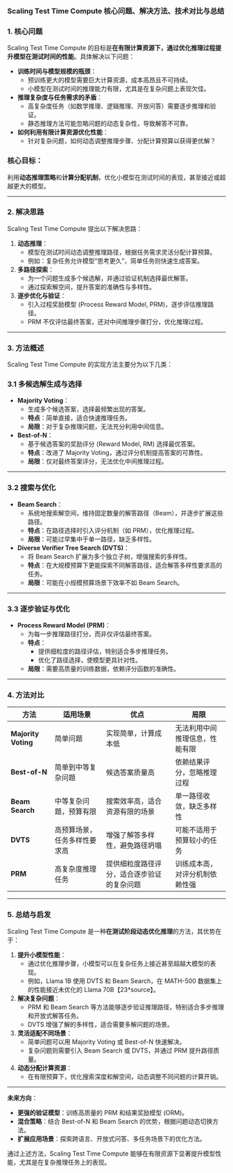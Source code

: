 ### Scaling Test Time Compute 核心问题、解决方法、技术对比与总结

### **1. 核心问题**

Scaling Test Time Compute 的目标是**在有限计算资源下，通过优化推理过程提升模型在测试时间的性能**。具体解决以下问题：

- **训练时间与模型规模的瓶颈**：
    - 预训练更大的模型需要巨大计算资源，成本高昂且不可持续。
    - 小模型在测试时间的推理能力有限，尤其是在复杂问题上表现欠佳。
- **推理复杂度与任务需求的矛盾**：
    - 高复杂度任务（如数学推理、逻辑推理、开放问答）需要逐步推理和验证。
    - 静态推理方法可能忽略问题的动态复杂性，导致解答不可靠。
- **如何利用有限计算资源优化性能**：
    - 针对复杂问题，如何动态调整推理步骤、分配计算预算以获得更优解？

### **核心目标**：

利用**动态推理策略**和**计算分配机制**，优化小模型在测试时间的表现，甚至接近或超越更大的模型。

---

### **2. 解决思路**

Scaling Test Time Compute 提出以下解决思路：

1. **动态推理**：
    - 模型在测试时间动态调整推理路径，根据任务需求灵活分配计算预算。
    - 例如：复杂任务允许模型“思考更久”，简单任务则快速生成答案。
2. **多路径探索**：
    - 为一个问题生成多个候选解，并通过验证机制选择最优解答。
    - 通过探索解空间，提升答案的准确性与多样性。
3. **逐步优化与验证**：
    - 引入过程奖励模型 (Process Reward Model, PRM)，逐步评估推理路径。
    - PRM 不仅评估最终答案，还对中间推理步骤打分，优化推理过程。

---

### **3. 方法概述**

Scaling Test Time Compute 的实现方法主要分为以下几类：

### **3.1 多候选解生成与选择**

- **Majority Voting**：
    - 生成多个候选答案，选择最频繁出现的答案。
    - **特点**：简单直接，适合快速推理任务。
    - **局限**：对于复杂推理问题，无法充分利用中间信息。
- **Best-of-N**：
    - 基于候选答案的奖励评分 (Reward Model, RM) 选择最优答案。
    - **特点**：改进了 Majority Voting，通过评分机制提高答案的可靠性。
    - **局限**：仅对最终答案评分，无法优化中间推理过程。

---

### **3.2 搜索与优化**

- **Beam Search**：
    - 系统地搜索解空间，维持固定数量的解答路径（Beam），并逐步扩展这些路径。
    - **特点**：在路径选择时引入评分机制（如 PRM），优化推理过程。
    - **局限**：可能过早集中于单一路径，缺乏多样性。
- **Diverse Verifier Tree Search (DVTS)**：
    - 将 Beam Search 扩展为多个独立子树，增强搜索的多样性。
    - **特点**：在大规模预算下更能探索不同解答路径，适合解答多样性要求高的任务。
    - **局限**：可能在小规模预算场景下效率不如 Beam Search。

---

### **3.3 逐步验证与优化**

- **Process Reward Model (PRM)**：
    - 为每一步推理路径打分，而非仅评估最终答案。
    - **特点**：
        - 提供细粒度的路径评估，特别适合多步推理任务。
        - 优化了路径选择，使模型更具针对性。
    - **局限**：需要高质量的训练数据，依赖评分函数的准确性。

---

### **4. 方法对比**

| **方法** | **适用场景** | **优点** | **局限** |
| --- | --- | --- | --- |
| **Majority Voting** | 简单问题 | 实现简单，计算成本低 | 无法利用中间推理信息，性能有限 |
| **Best-of-N** | 简单到中等复杂问题 | 候选答案质量高 | 依赖结果评分，忽略推理过程 |
| **Beam Search** | 中等复杂问题，预算有限 | 搜索效率高，适合资源有限的场景 | 单一路径收敛，缺乏多样性 |
| **DVTS** | 高预算场景，任务多样性要求高 | 增强了解答多样性，避免路径坍塌 | 可能不适用于预算较小的任务 |
| **PRM** | 高复杂度推理任务 | 提供细粒度路径评分，适合逐步验证的复杂问题 | 训练成本高，对评分机制依赖性强 |

---

### **5. 总结与启发**

Scaling Test Time Compute 是一种**在测试阶段动态优化推理**的方法，其优势在于：

1. **提升小模型性能**：
    - 通过优化推理步骤，小模型可以在复杂任务上接近甚至超越大模型的表现。
    - 例如，Llama 1B 使用 DVTS 和 Beam Search，在 MATH-500 数据集上的性能接近未优化的 Llama 70B【23†source】。
2. **解决复杂问题**：
    - PRM 和 Beam Search 等方法能够逐步验证推理路径，特别适合多步推理和开放式解答任务。
    - DVTS 增强了解的多样性，适合需要多解问题的场景。
3. **灵活适配不同场景**：
    - 简单问题可以用 Majority Voting 或 Best-of-N 快速解决。
    - 复杂问题则需要引入 Beam Search 或 DVTS，并通过 PRM 提升路径质量。
4. **动态分配计算资源**：
    - 在有限预算下，优化搜索深度和解空间，动态调整不同问题的计算开销。

---

**未来方向**：

- **更强的验证模型**：训练高质量的 PRM 和结果奖励模型 (ORM)。
- **混合策略**：结合 Best-of-N 和 Beam Search 的优势，根据问题动态切换方法。
- **扩展应用场景**：探索跨语言、开放式问答、多任务场景下的优化方法。

通过上述方法，Scaling Test Time Compute 能够在有限资源下显著提升模型性能，尤其是在复杂推理任务上的表现。
